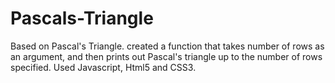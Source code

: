 # Pascals-Triangle
Based on Pascal's Triangle. created a function that takes number of rows as an argument, and then prints out Pascal's triangle up to the number of rows specified. Used Javascript, Html5 and CSS3.
